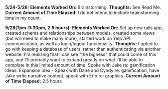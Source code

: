 **5/24-5/26:**
  **Elements Worked On:** Brainstorming.
  **Thoughts:** See Read Me.
  **Current Amount of Time Elapsed:** I do not intend to include brainstorming time in my count.

**5/28(7pm-9:30pm, 2.5 hours):**
  **Elements Worked On:** Set up new rails app, created schema and relationships between models, created some views (but will need to make many more), started work on Yelp API communication, as well as login/logout functionality.
  **Thoughts:** I opted to go with keeping a database of users, rather than authenticating via another website. I'm realizing that I can see "the bigness" that could come of this app, and I'll probably want to expand greatly on what I'll be able to complete in this limited amount of time. Spoke with Jake re: gamification ideas. Expansion idea - Speak with Dane and Cyndy re: gamification, have Jake write narrative content, speak with Erin re: graphics.
  **Current Amount of Time Elapsed:** 2.5 hours

